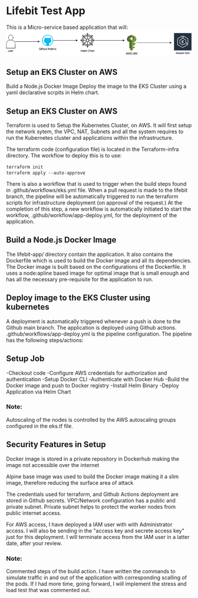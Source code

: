 # Lifebit Test App
This is a Micro-service based application that will:
![Architecture flow](https://github.com/jakhibi/lifebit-test/blob/main/lifebit-test.png)

## Setup an EKS Cluster on AWS
Build a Node.js Docker Image
Deploy the image to the EKS Cluster using a yaml declarative scrpits in Helm chart.

## Setup an EKS Cluster on AWS
Terraform is used to Setup the Kubernetes Cluster, on AWS. It will first setup the network sytem, the VPC, NAT, Subnets and all the system requires to run the Kubernetes cluster and applications within the infrastructure.

The terraform code (configuration file) is located in the Terraform-infra directory. The workflow to deploy this is to use:

```hcl
terraform init
terraform apply --auto-approve
```

There is also a workflow that is used to trigger when the build steps found in .github/workflows/eks.yml file. When a pull request is made to the lifebit branch, the pipeline will be automatically triggered to run the terraform scripts for infrastructure deployment (on approval of the request.) At the completion of this step, a new workflow is automatically initiated to start the workflow, .github/workflow/app-deploy.yml, for the deployment of the application.

## Build a Node.js Docker Image
The lifebit-app/ directory contain the application. It also contains the Dockerfile which is used to build the Docker image and all its dependencies. The Docker image is built based on the configurations of the Dockerfile. It uses a node:apline based image for optimal image that is small enough and has all the necessary pre-requisite for the application to run.

## Deploy image to the EKS Cluster using kubernetes
A deployment is automatically triggered whenever a push is done to the Github main branch. The application is deployed using Github actions. .github/workflows/app-deploy.yml is the pipeline configuration. The pipeline has the following steps/actions:

## Setup Job
-Checkout code
-Configure AWS credentials for authorization and authentication
-Setup Docker CLI
-Authenticate with Docker Hub
-Build the Docker image and push to Docker registry
-Install Helm Binary 
-Deploy Application via Helm Chart

### Note: 
Autoscaling of the nodes is controlled by the AWS autoscaling groups configured in the eks.tf file.


## Security Features in Setup
Docker image is stored in a private repository in Dockerhub making the image not accessible over the internet

Alpine base image was used to build the Docker image making it a slim image, therefore reducing the surface area of attack

The credentials used for terraform, and Github Actions deployment are stored in Github secrets.
VPC/Network configuration has a public and private subnet. Private subnet helps to protect the worker nodes from public internet access.

For AWS access, I have deployed a IAM user with with Administrator access. I will also be sending in the "access key and secrete access key" just for this deployment. I will terminate access from the IAM user in a latter date, after your review.

### Note: 
Commented steps of the build action. I have written the commands to simulate traffic in and out of the application with corresponding scalling of the pods. If I had more time, going forward, I will implement the stress and load test that was commented out.  